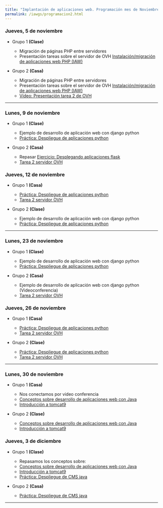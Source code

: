 ```yaml
---
title: "Implantación de aplicaciones web. Programación mes de Noviembre"
permalink: /iawgs/programacion2.html
---
```


### Jueves, 5 de noviembre

* Grupo 1 **(Clase)**

    * Migración de páginas PHP entre servidores
    * Presentación tareas sobre el servidor de OVH [Instalación/migración de aplicaciones web PHP (IAW)](https://dit.gonzalonazareno.org/redmine/projects/asir2/wiki/Instalaci%C3%B3nmigraci%C3%B3n_de_aplicaciones_web_PHP)

* Grupo 2 **(Casa)**

    * Migración de páginas PHP entre servidores
    * Presentación tareas sobre el servidor de OVH [Instalación/migración de aplicaciones web PHP (IAW)](https://dit.gonzalonazareno.org/redmine/projects/asir2/wiki/Instalaci%C3%B3nmigraci%C3%B3n_de_aplicaciones_web_PHP)
    * [Vídeo: Presentación tarea 2 de OVH](https://youtu.be/bGYr7oO8pIc)

- - - 

### Lunes, 9 de noviembre

* Grupo 1 **(Clase)**

    * Ejemplo de desarrollo de aplicación web con django python
    * [Práctica: Despliegue de aplicaciones python](practica_python2020.html)

* Grupo 2 **(Casa)**

    * Repasar [Ejercicio: Desplegando aplicaciones flask](../u03/flask.html)
    * [Tarea 2 servidor OVH](https://dit.gonzalonazareno.org/redmine/projects/asir2/wiki/Instalaci%C3%B3nmigraci%C3%B3n_de_aplicaciones_web_PHP)

### Jueves, 12 de noviembre

* Grupo 1 **(Casa)**

    * [Práctica: Despliegue de aplicaciones python](practica_python2020.html)
    * [Tarea 2 servidor OVH](https://dit.gonzalonazareno.org/redmine/projects/asir2/wiki/Instalaci%C3%B3nmigraci%C3%B3n_de_aplicaciones_web_PHP)

* Grupo 2 **(Clase)**

    * Ejemplo de desarrollo de aplicación web con django python
    * [Práctica: Despliegue de aplicaciones python](practica_python2020.html)

- - -
### Lunes, 23 de noviembre

* Grupo 1 **(Clase)**

    * Ejemplo de desarrollo de aplicación web con django python
    * [Práctica: Despliegue de aplicaciones python](practica_python2020.html)

* Grupo 2 **(Casa)**

    * Ejemplo de desarrollo de aplicación web con django python (Videoconferencia)
    * [Tarea 2 servidor OVH](https://dit.gonzalonazareno.org/redmine/projects/asir2/wiki/Instalaci%C3%B3nmigraci%C3%B3n_de_aplicaciones_web_PHP)

### Jueves, 26 de noviembre

* Grupo 1 **(Casa)**

    * [Práctica: Despliegue de aplicaciones python](practica_python2020.html)
    * [Tarea 2 servidor OVH](https://dit.gonzalonazareno.org/redmine/projects/asir2/wiki/Instalaci%C3%B3nmigraci%C3%B3n_de_aplicaciones_web_PHP)

* Grupo 2 **(Clase)**

    * [Práctica: Despliegue de aplicaciones python](practica_python2020.html)
    * [Tarea 2 servidor OVH](https://dit.gonzalonazareno.org/redmine/projects/asir2/wiki/Instalaci%C3%B3nmigraci%C3%B3n_de_aplicaciones_web_PHP)
- - - 

### Lunes, 30 de noviembre

* Grupo 1 **(Casa)**

    * Nos conectamos por video conferencia
    * [Conceptos sobre desarrollo de aplicaciones web con Java](u04/conceptos.html)
    * [Introducción a tomcat9](u04/tomcat.html)

* Grupo 2 **(Clase)**

    * [Conceptos sobre desarrollo de aplicaciones web con Java](u04/conceptos.html)
    * [Introducción a tomcat9](u04/tomcat.html)

### Jueves, 3 de diciembre

* Grupo 1 **(Clase)**

    * Repasamos los conceptos sobre:
    * [Conceptos sobre desarrollo de aplicaciones web con Java](u04/conceptos.html)
    * [Introducción a tomcat9](u04/tomcat.html)
    * [Práctica: Despliegue de CMS java](u04/practica_java.html)


* Grupo 2 **(Casa)**

    * [Práctica: Despliegue de CMS java](u04/practica_java.html)
    
- - - 
